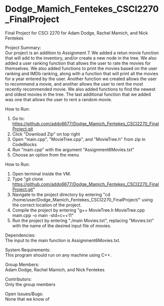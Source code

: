 # Dodge_Mamich_Fentekes_CSCI2270_FinalProject
Final Project for CSCI 2270 for Adam Dodge, Rachel Mamich, and Nick Fentekes

Project Summary:  
Our project is an addition to Assignment 7. We added a retun movie function that will add to the inventory, and/or create a new node in the tree. We also added a user ranking function that allows the user to rate the movies for themselves. We also added functions to print the movies based on the user ranking and IMDb ranking, along with a function that will print all the movies for a year entered by the user. Another function we created allows the user to recommend a movie, and another allows the user to rent the most recently recommended movie. We also added functions to find the newest and oldest movies in the tree. The last additional function that we added was one that allows the user to rent a random movie. 

How to Run:  
1. Go to: https://github.com/addo6677/Dodge_Mamich_Fentekes_CSCI2270_FinalProject.git  
2. Click "Download Zip" on top right  
3. Open "main.cpp", "MovieTree.cpp", and "MovieTree.h" from zip in CodeBlocks  
4. Run "main.cpp" with the argument "Assignment6Movies.txt"  
5. Choose an option from the menu  

How to Run:
1. Open terminal inside the VM.
2. Type "git clone https://github.com/addo6677/Dodge_Mamich_Fentekes_CSCI2270_FinalProject.git"
3. Navigate to the project directory by entering "cd /home/user/Dodge_Mamich_Fentekes_CSCI2270_FinalProject/" using the correct location of the project.
4. Compile the project by entering "g++ MovieTree.h MovieTree.cpp main.cpp -o main -std=c++11"
5. Run the project by entering "./main Movies.txt", replacing "Movies.txt" with the name of the desired input file of movies.

Dependencies:  
The input to the main function is Assignment6Movies.txt.

System Requirements:  
This program should run on any machine using C++.

Group Members:  
Adam Dodge, Rachel Mamich, and Nick Fentekes

Contributors:  
Only the group members

Open Issues/Bugs:  
None that we know of
